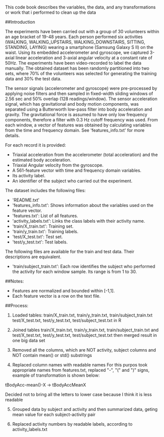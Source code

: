This code book describes the variables, the data, and any transformations 
or work that i performed to clean up the data

##Introduction

The experiments have been carried out with a group of 30 volunteers within an age bracket of 19-48 years. Each person performed six activities (WALKING, WALKING_UPSTAIRS, WALKING_DOWNSTAIRS, SITTING, STANDING, LAYING) wearing a smartphone (Samsung Galaxy S II) on the waist. Using its embedded accelerometer and gyroscope, we captured 3-axial linear acceleration and 3-axial angular velocity at a constant rate of 50Hz. The experiments have been video-recorded to label the data manually. The obtained dataset has been randomly partitioned into two sets, where 70% of the volunteers was selected for generating the training data and 30% the test data. 

The sensor signals (accelerometer and gyroscope) were pre-processed by applying noise filters and then sampled in fixed-width sliding windows of 2.56 sec and 50% overlap (128 readings/window). The sensor acceleration signal, which has gravitational and body motion components, was separated using a Butterworth low-pass filter into body acceleration and gravity. The gravitational force is assumed to have only low frequency components, therefore a filter with 0.3 Hz cutoff frequency was used. From each window, a vector of features was obtained by calculating variables from the time and frequency domain. See 'features_info.txt' for more details. 

For each record it is provided:

- Triaxial acceleration from the accelerometer (total acceleration) and the estimated body acceleration.
- Triaxial Angular velocity from the gyroscope. 
- A 561-feature vector with time and frequency domain variables. 
- Its activity label. 
- An identifier of the subject who carried out the experiment.

The dataset includes the following files:

- 'README.txt'
- 'features_info.txt': Shows information about the variables used on the feature vector.
- 'features.txt': List of all features.
- 'activity_labels.txt': Links the class labels with their activity name.
- 'train/X_train.txt': Training set.
- 'train/y_train.txt': Training labels.
- 'test/X_test.txt': Test set.
- 'test/y_test.txt': Test labels.

The following files are available for the train and test data. Their descriptions are equivalent. 

- 'train/subject_train.txt': Each row identifies the subject who performed the activity for each window sample. Its range is from 1 to 30. 


##Notes: 

- Features are normalized and bounded within [-1,1].
- Each feature vector is a row on the text file.

##Process:

1. Loaded tables:
train/X_train.txt, train/y_train.txt, train/subject_train.txt
test/X_test.txt, test/y_test.txt, test/subject_test.txt
in R


2. Joined tables 
train/X_train.txt, train/y_train.txt, train/subject_train.txt
and 
test/X_test.txt, test/y_test.txt, test/subject_test.txt
then merged result in one big data set


3. Removed all the columns, which are NOT activity, subject columns and NOT contain mean() or std() substrings


4. Replaced column names with readable names
For this purpos took appropriate names from features.txt, replaced "-", "(" and ")" signs, 
example of transformation is shown below:

tBodyAcc-mean()-X   ->  tBodyAccMeanX

Decided not to bring all the letters to lower case because I think it is less readable


5. Grouped data by subject and activity and then summarized data, geting mean value for each subject-activity pair


6. Replaced activity numbers by readable labels, according to activity_labels.txt